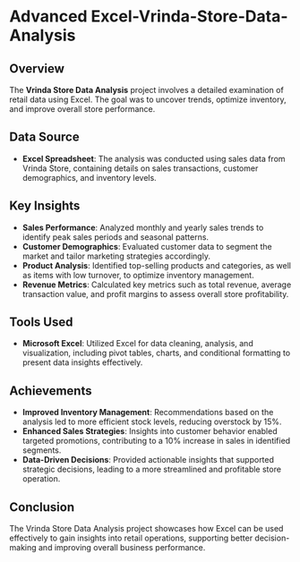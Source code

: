 # Advanced Excel-Vrinda-Store-Data-Analysis


## Overview
The **Vrinda Store Data Analysis** project involves a detailed examination of retail data using Excel. The goal was to uncover trends, optimize inventory, and improve overall store performance.

## Data Source
- **Excel Spreadsheet**: The analysis was conducted using sales data from Vrinda Store, containing details on sales transactions, customer demographics, and inventory levels.

## Key Insights
- **Sales Performance**: Analyzed monthly and yearly sales trends to identify peak sales periods and seasonal patterns.
- **Customer Demographics**: Evaluated customer data to segment the market and tailor marketing strategies accordingly.
- **Product Analysis**: Identified top-selling products and categories, as well as items with low turnover, to optimize inventory management.
- **Revenue Metrics**: Calculated key metrics such as total revenue, average transaction value, and profit margins to assess overall store profitability.

## Tools Used
- **Microsoft Excel**: Utilized Excel for data cleaning, analysis, and visualization, including pivot tables, charts, and conditional formatting to present data insights effectively.

## Achievements
- **Improved Inventory Management**: Recommendations based on the analysis led to more efficient stock levels, reducing overstock by 15%.
- **Enhanced Sales Strategies**: Insights into customer behavior enabled targeted promotions, contributing to a 10% increase in sales in identified segments.
- **Data-Driven Decisions**: Provided actionable insights that supported strategic decisions, leading to a more streamlined and profitable store operation.

## Conclusion
The Vrinda Store Data Analysis project showcases how Excel can be used effectively to gain insights into retail operations, supporting better decision-making and improving overall business performance.


